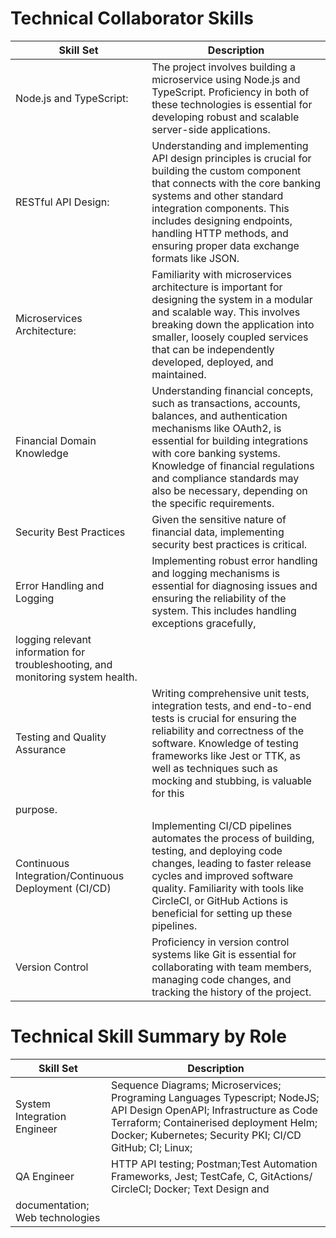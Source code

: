 # Technical Collaborator Skills
|Skill Set | Description |
|-- |-- |
|Node.js and TypeScript:| The project involves building a microservice using Node.js and TypeScript. Proficiency in both of these technologies is essential for developing robust and scalable server-side applications.|
|RESTful API Design:| Understanding and implementing API design principles is crucial for building the custom component that connects with the core banking systems and other standard integration components. This includes designing endpoints, handling HTTP methods, and ensuring proper data exchange formats like JSON.|
| Microservices Architecture:| Familiarity with microservices architecture is important for designing the system in a modular and scalable way. This involves breaking down the application into smaller, loosely coupled services that can be independently developed, deployed, and maintained. |
|Financial Domain Knowledge | Understanding financial concepts, such as transactions, accounts, balances, and authentication mechanisms like OAuth2, is essential for building integrations with core banking systems. Knowledge of financial regulations and compliance standards may also be necessary, depending on the specific requirements. |
| Security Best Practices | Given the sensitive nature of financial data, implementing security best practices is critical.|
|Error Handling and Logging | Implementing robust error handling and logging mechanisms is essential for diagnosing issues and ensuring the reliability of the system. This includes handling exceptions gracefully,
logging relevant information for troubleshooting, and monitoring system health.| 
| Testing and Quality Assurance | Writing comprehensive unit tests, integration tests, and end-to-end tests is crucial for ensuring the reliability and correctness of the software. Knowledge of testing frameworks like Jest or TTK, as well as techniques such as mocking and stubbing, is valuable for this
purpose. |
| Continuous Integration/Continuous Deployment (CI/CD) | Implementing CI/CD pipelines automates the process of building, testing, and deploying code changes, leading to faster release cycles and improved software quality. Familiarity with tools like CircleCI, or GitHub Actions is beneficial for setting up these pipelines. | 
| Version Control | Proficiency in version control systems like Git is essential for collaborating with team members, managing code changes, and tracking the history of the project. | 


# Technical Skill Summary by Role 
|Skill Set | Description |
|-- |-- |
| System Integration Engineer | Sequence Diagrams; Microservices; Programing Languages Typescript; NodeJS; API Design OpenAPI; Infrastructure as Code Terraform; Containerised deployment Helm; Docker; Kubernetes; Security PKI; CI/CD GitHub; CI; Linux; | 
| QA Engineer | HTTP API testing; Postman;Test Automation Frameworks, Jest; TestCafe, C, GitActions/ CircleCI; Docker; Text Design and
documentation; Web technologies| 


